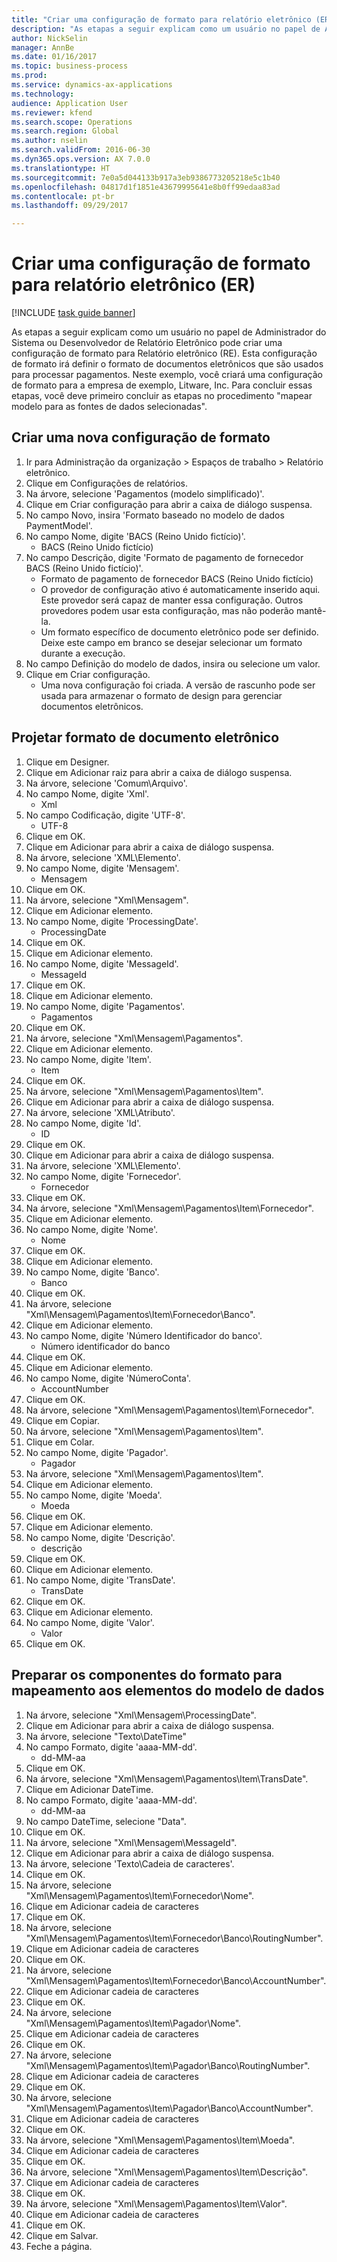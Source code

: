```yaml
--- 
title: "Criar uma configuração de formato para relatório eletrônico (ER)"
description: "As etapas a seguir explicam como um usuário no papel de Administrador do Sistema ou Desenvolvedor de Relatório Eletrônico pode criar uma configuração de formato para Relatório eletrônico (RE)."
author: NickSelin
manager: AnnBe
ms.date: 01/16/2017
ms.topic: business-process
ms.prod: 
ms.service: dynamics-ax-applications
ms.technology: 
audience: Application User
ms.reviewer: kfend
ms.search.scope: Operations
ms.search.region: Global
ms.author: nselin
ms.search.validFrom: 2016-06-30
ms.dyn365.ops.version: AX 7.0.0
ms.translationtype: HT
ms.sourcegitcommit: 7e0a5d044133b917a3eb9386773205218e5c1b40
ms.openlocfilehash: 04817d1f1851e43679995641e8b0ff99edaa83ad
ms.contentlocale: pt-br
ms.lasthandoff: 09/29/2017

---
```

# <a name="create-a-format-configuration-for-electronic-reporting-er"></a>Criar uma configuração de formato para relatório eletrônico (ER)

[!INCLUDE [task guide banner](../../includes/task-guide-banner.md)]

As etapas a seguir explicam como um usuário no papel de Administrador do Sistema ou Desenvolvedor de Relatório Eletrônico pode criar uma configuração de formato para Relatório eletrônico (RE). Esta configuração de formato irá definir o formato de documentos eletrônicos que são usados para processar pagamentos. Neste exemplo, você criará uma configuração de formato para a empresa de exemplo, Litware, Inc. Para concluir essas etapas, você deve primeiro concluir as etapas no procedimento "mapear modelo para as fontes de dados selecionadas".


## <a name="create-a-new-format-configuration"></a>Criar uma nova configuração de formato
1. Ir para Administração da organização > Espaços de trabalho > Relatório eletrônico.
2. Clique em Configurações de relatórios.
3. Na árvore, selecione 'Pagamentos (modelo simplificado)'.
4. Clique em Criar configuração para abrir a caixa de diálogo suspensa.
5. No campo Novo, insira 'Formato baseado no modelo de dados PaymentModel'.
6. No campo Nome, digite 'BACS (Reino Unido fictício)'.
    * BACS (Reino Unido fictício)  
7. No campo Descrição, digite 'Formato de pagamento de fornecedor BACS (Reino Unido fictício)'.
    * Formato de pagamento de fornecedor BACS (Reino Unido fictício)  
    * O provedor de configuração ativo é automaticamente inserido aqui. Este provedor será capaz de manter essa configuração. Outros provedores podem usar esta configuração, mas não poderão mantê-la.  
    * Um formato específico de documento eletrônico pode ser definido. Deixe este campo em branco se desejar selecionar um formato durante a execução.  
8. No campo Definição do modelo de dados, insira ou selecione um valor.
9. Clique em Criar configuração.
    * Uma nova configuração foi criada. A versão de rascunho pode ser usada para armazenar o formato de design para gerenciar documentos eletrônicos.  

## <a name="design-format-of-electronic-document"></a>Projetar formato de documento eletrônico
1. Clique em Designer.
2. Clique em Adicionar raiz para abrir a caixa de diálogo suspensa.
3. Na árvore, selecione 'Comum\Arquivo'.
4. No campo Nome, digite 'Xml'.
    * Xml  
5. No campo Codificação, digite 'UTF-8'.
    * UTF-8  
6. Clique em OK.
7. Clique em Adicionar para abrir a caixa de diálogo suspensa.
8. Na árvore, selecione 'XML\Elemento'.
9. No campo Nome, digite 'Mensagem'.
    * Mensagem  
10. Clique em OK.
11. Na árvore, selecione "Xml\Mensagem".
12. Clique em Adicionar elemento.
13. No campo Nome, digite 'ProcessingDate'.
    * ProcessingDate  
14. Clique em OK.
15. Clique em Adicionar elemento.
16. No campo Nome, digite 'MessageId'.
    * MessageId  
17. Clique em OK.
18. Clique em Adicionar elemento.
19. No campo Nome, digite 'Pagamentos'.
    * Pagamentos  
20. Clique em OK.
21. Na árvore, selecione "Xml\Mensagem\Pagamentos".
22. Clique em Adicionar elemento.
23. No campo Nome, digite 'Item'.
    * Item  
24. Clique em OK.
25. Na árvore, selecione "Xml\Mensagem\Pagamentos\Item".
26. Clique em Adicionar para abrir a caixa de diálogo suspensa.
27. Na árvore, selecione 'XML\Atributo'.
28. No campo Nome, digite 'Id'.
    * ID  
29. Clique em OK.
30. Clique em Adicionar para abrir a caixa de diálogo suspensa.
31. Na árvore, selecione 'XML\Elemento'.
32. No campo Nome, digite 'Fornecedor'.
    * Fornecedor  
33. Clique em OK.
34. Na árvore, selecione "Xml\Mensagem\Pagamentos\Item\Fornecedor".
35. Clique em Adicionar elemento.
36. No campo Nome, digite 'Nome'.
    * Nome  
37. Clique em OK.
38. Clique em Adicionar elemento.
39. No campo Nome, digite 'Banco'.
    * Banco  
40. Clique em OK.
41. Na árvore, selecione "Xml\Mensagem\Pagamentos\Item\Fornecedor\Banco".
42. Clique em Adicionar elemento.
43. No campo Nome, digite 'Número Identificador do banco'.
    * Número identificador do banco  
44. Clique em OK.
45. Clique em Adicionar elemento.
46. No campo Nome, digite 'NúmeroConta'.
    * AccountNumber  
47. Clique em OK.
48. Na árvore, selecione "Xml\Mensagem\Pagamentos\Item\Fornecedor".
49. Clique em Copiar.
50. Na árvore, selecione "Xml\Mensagem\Pagamentos\Item".
51. Clique em Colar.
52. No campo Nome, digite 'Pagador'.
    * Pagador  
53. Na árvore, selecione "Xml\Mensagem\Pagamentos\Item".
54. Clique em Adicionar elemento.
55. No campo Nome, digite 'Moeda'.
    * Moeda  
56. Clique em OK.
57. Clique em Adicionar elemento.
58. No campo Nome, digite 'Descrição'.
    * descrição  
59. Clique em OK.
60. Clique em Adicionar elemento.
61. No campo Nome, digite 'TransDate'.
    * TransDate  
62. Clique em OK.
63. Clique em Adicionar elemento.
64. No campo Nome, digite 'Valor'.
    * Valor  
65. Clique em OK.

## <a name="prepare-format-components-for-mapping-to-data-model-elements"></a>Preparar os componentes do formato para mapeamento aos elementos do modelo de dados
1. Na árvore, selecione "Xml\Mensagem\ProcessingDate".
2. Clique em Adicionar para abrir a caixa de diálogo suspensa.
3. Na árvore, selecione "Texto\DateTime"
4. No campo Formato, digite 'aaaa-MM-dd'.
    * dd-MM-aa  
5. Clique em OK.
6. Na árvore, selecione "Xml\Mensagem\Pagamentos\Item\TransDate".
7. Clique em Adicionar DateTime.
8. No campo Formato, digite 'aaaa-MM-dd'.
    * dd-MM-aa  
9. No campo DateTime, selecione "Data".
10. Clique em OK.
11. Na árvore, selecione "Xml\Mensagem\MessageId".
12. Clique em Adicionar para abrir a caixa de diálogo suspensa.
13. Na árvore, selecione 'Texto\Cadeia de caracteres'.
14. Clique em OK.
15. Na árvore, selecione "Xml\Mensagem\Pagamentos\Item\Fornecedor\Nome".
16. Clique em Adicionar cadeia de caracteres
17. Clique em OK.
18. Na árvore, selecione "Xml\Mensagem\Pagamentos\Item\Fornecedor\Banco\RoutingNumber".
19. Clique em Adicionar cadeia de caracteres
20. Clique em OK.
21. Na árvore, selecione "Xml\Mensagem\Pagamentos\Item\Fornecedor\Banco\AccountNumber".
22. Clique em Adicionar cadeia de caracteres
23. Clique em OK.
24. Na árvore, selecione "Xml\Mensagem\Pagamentos\Item\Pagador\Nome".
25. Clique em Adicionar cadeia de caracteres
26. Clique em OK.
27. Na árvore, selecione "Xml\Mensagem\Pagamentos\Item\Pagador\Banco\RoutingNumber".
28. Clique em Adicionar cadeia de caracteres
29. Clique em OK.
30. Na árvore, selecione "Xml\Mensagem\Pagamentos\Item\Pagador\Banco\AccountNumber".
31. Clique em Adicionar cadeia de caracteres
32. Clique em OK.
33. Na árvore, selecione "Xml\Mensagem\Pagamentos\Item\Moeda".
34. Clique em Adicionar cadeia de caracteres
35. Clique em OK.
36. Na árvore, selecione "Xml\Mensagem\Pagamentos\Item\Descrição".
37. Clique em Adicionar cadeia de caracteres
38. Clique em OK.
39. Na árvore, selecione "Xml\Mensagem\Pagamentos\Item\Valor".
40. Clique em Adicionar cadeia de caracteres
41. Clique em OK.
42. Clique em Salvar.
43. Feche a página.


